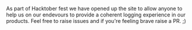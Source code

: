 As part of Hacktober fest we have opened up the site to allow anyone to help us on our endevours to provide a coherent logging experience in our products. Feel free to raise issues and if you're feeling brave raise a PR. ;)
